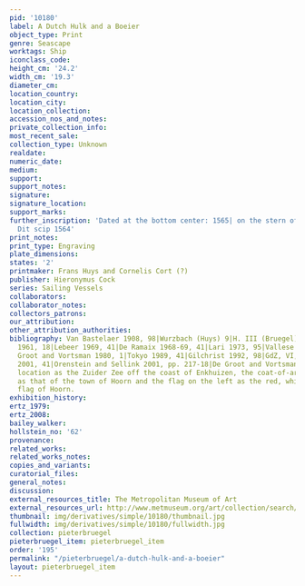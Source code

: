 ```yaml
---
pid: '10180'
label: A Dutch Hulk and a Boeier
object_type: Print
genre: Seascape
worktags: Ship
iconclass_code:
height_cm: '24.2'
width_cm: '19.3'
diameter_cm:
location_country:
location_city:
location_collection:
accession_nos_and_notes:
private_collection_info:
most_recent_sale:
collection_type: Unknown
realdate:
numeric_date:
medium:
support:
support_notes:
signature:
signature_location:
support_marks:
further_inscription: 'Dated at the bottom center: 1565| on the stern of the ship:
  Dit scip 1564'
print_notes:
print_type: Engraving
plate_dimensions:
states: '2'
printmaker: Frans Huys and Cornelis Cort (?)
publisher: Hieronymus Cock
series: Sailing Vessels
collaborators:
collaborator_notes:
collectors_patrons:
our_attribution:
other_attribution_authorities:
bibliography: Van Bastelaer 1908, 98|Wurzbach (Huys) 9|H. III (Bruegel) 98|Feinblatt
  1961, 18|Lebeer 1969, 41|De Ramaix 1968-69, 41|Lari 1973, 95|Vallese 1979, 33|De
  Groot and Vortsman 1980, 1|Tokyo 1989, 41|Gilchrist 1992, 98|GdZ, VI, 3.1 (2333)|Hamburg
  2001, 41|Orenstein and Sellink 2001, pp. 217-18|De Groot and Vortsman 1980 identify
  location as the Zuider Zee off the coast of Enkhuizen, the coat-of-arms on the stern
  as that of the town of Hoorn and the flag on the left as the red, white, and red
  flag of Hoorn.
exhibition_history:
ertz_1979:
ertz_2008:
bailey_walker:
hollstein_no: '62'
provenance:
related_works:
related_works_notes:
copies_and_variants:
curatorial_files:
general_notes:
discussion:
external_resources_title: The Metropolitan Museum of Art
external_resources_url: http://www.metmuseum.org/art/collection/search/383040
thumbnail: img/derivatives/simple/10180/thumbnail.jpg
fullwidth: img/derivatives/simple/10180/fullwidth.jpg
collection: pieterbruegel
pieterbruegel_item: pieterbruegel_item
order: '195'
permalink: "/pieterbruegel/a-dutch-hulk-and-a-boeier"
layout: pieterbruegel_item
---
```

